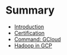 # Summary

* [Introduction](README.md)
* [Certification](certification.md)
* [Command: GCloud](command-gcloud.md)
* [Hadoop in GCP](hadoop-in-gcp.md)

